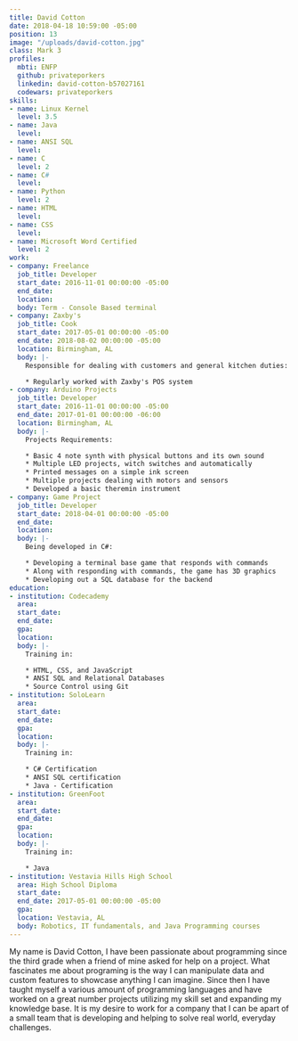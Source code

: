 ```yaml
---
title: David Cotton
date: 2018-04-18 10:59:00 -05:00
position: 13
image: "/uploads/david-cotton.jpg"
class: Mark 3
profiles:
  mbti: ENFP
  github: privateporkers
  linkedin: david-cotton-b57027161
  codewars: privateporkers
skills:
- name: Linux Kernel
  level: 3.5
- name: Java
  level: 
- name: ANSI SQL
  level: 
- name: C
  level: 2
- name: C#
  level: 
- name: Python
  level: 2
- name: HTML
  level: 
- name: CSS
  level: 
- name: Microsoft Word Certified
  level: 2
work:
- company: Freelance
  job_title: Developer
  start_date: 2016-11-01 00:00:00 -05:00
  end_date: 
  location: 
  body: Term - Console Based terminal
- company: Zaxby's
  job_title: Cook
  start_date: 2017-05-01 00:00:00 -05:00
  end_date: 2018-08-02 00:00:00 -05:00
  location: Birmingham, AL
  body: |-
    Responsible for dealing with customers and general kitchen duties:

    * Regularly worked with Zaxby's POS system
- company: Arduino Projects
  job_title: Developer
  start_date: 2016-11-01 00:00:00 -05:00
  end_date: 2017-01-01 00:00:00 -06:00
  location: Birmingham, AL
  body: |-
    Projects Requirements:

    * Basic 4 note synth with physical buttons and its own sound
    * Multiple LED projects, witch switches and automatically
    * Printed messages on a simple ink screen
    * Multiple projects dealing with motors and sensors
    * Developed a basic theremin instrument
- company: Game Project
  job_title: Developer
  start_date: 2018-04-01 00:00:00 -05:00
  end_date: 
  location: 
  body: |-
    Being developed in C#:

    * Developing a terminal base game that responds with commands
    * Along with responding with commands, the game has 3D graphics
    * Developing out a SQL database for the backend
education:
- institution: Codecademy
  area: 
  start_date: 
  end_date: 
  gpa: 
  location: 
  body: |-
    Training in:

    * HTML, CSS, and JavaScript
    * ANSI SQL and Relational Databases
    * Source Control using Git
- institution: SoloLearn
  area: 
  start_date: 
  end_date: 
  gpa: 
  location: 
  body: |-
    Training in:

    * C# Certification
    * ANSI SQL certification
    * Java - Certification
- institution: GreenFoot
  area: 
  start_date: 
  end_date: 
  gpa: 
  location: 
  body: |-
    Training in:

    * Java
- institution: Vestavia Hills High School
  area: High School Diploma
  start_date: 
  end_date: 2017-05-01 00:00:00 -05:00
  gpa: 
  location: Vestavia, AL
  body: Robotics, IT fundamentals, and Java Programming courses
---
```


My name is David Cotton, I have been passionate about programming since the third grade when a friend of mine asked for help on a project. What fascinates me about programing is the  way I can  manipulate data and custom features to showcase anything I can imagine. Since then I have taught myself a various amount of programming languages and have worked on a great number projects utilizing my skill set and expanding my knowledge base. It is my desire to work for a company that I can be apart of a small team that is developing and helping to solve real world, everyday challenges.